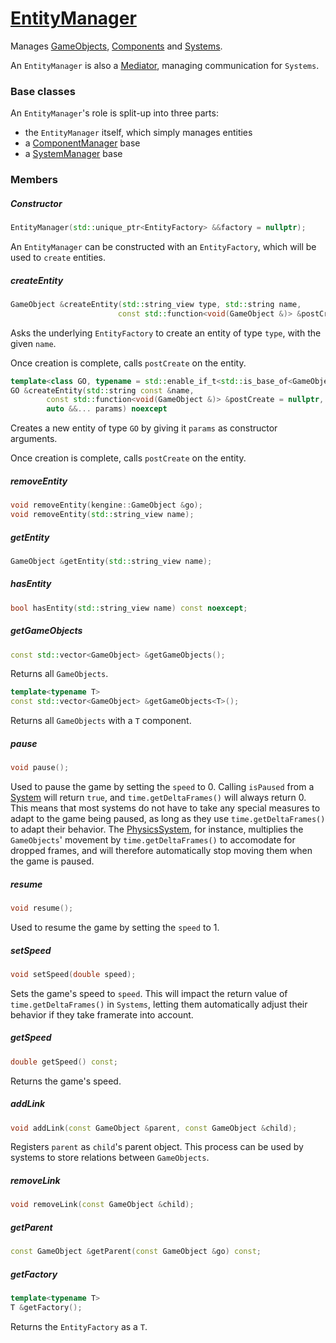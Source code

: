 # [EntityManager](EntityManager.hpp)

Manages [GameObjects](GameObject.md), [Components](Component.md) and [Systems](System.md).

An `EntityManager` is also a [Mediator](https://github.com/phiste/putils/blob/master/mediator/README.md), managing communication for `Systems`.

### Base classes

An `EntityManager`'s role is split-up into three parts:

* the `EntityManager` itself, which simply manages entities
* a [ComponentManager](ComponentManager.md) base
* a [SystemManager](SystemManager.md) base

### Members

##### Constructor

```cpp
EntityManager(std::unique_ptr<EntityFactory> &&factory = nullptr);
```
An `EntityManager` can be constructed with an `EntityFactory`, which will be used to `create` entities.

##### createEntity

```cpp
GameObject &createEntity(std::string_view type, std::string name,
                        const std::function<void(GameObject &)> &postCreate = nullptr)
```

Asks the underlying `EntityFactory` to create an entity of type `type`, with the given `name`.

Once creation is complete, calls `postCreate` on the entity.

```cpp
template<class GO, typename = std::enable_if_t<std::is_base_of<GameObject, GO>::value>>
GO &createEntity(std::string const &name,
        const std::function<void(GameObject &)> &postCreate = nullptr,
        auto &&... params) noexcept
```

Creates a new entity of type `GO` by giving it `params` as constructor arguments.

Once creation is complete, calls `postCreate` on the entity.

##### removeEntity

```cpp
void removeEntity(kengine::GameObject &go);
void removeEntity(std::string_view name);
```

##### getEntity

```cpp
GameObject &getEntity(std::string_view name);
```

##### hasEntity

```cpp
bool hasEntity(std::string_view name) const noexcept;
```

##### getGameObjects

```cpp
const std::vector<GameObject> &getGameObjects();
```

Returns all `GameObjects`.

```cpp
template<typename T>
const std::vector<GameObject> &getGameObjects<T>();
```

Returns all `GameObjects` with a `T` component.

##### pause

```cpp
void pause();
```

Used to pause the game by setting the `speed` to 0. Calling `isPaused` from a [System](System.md) will return `true`, and `time.getDeltaFrames()` will always return 0. This means that most systems do not have to take any special measures to adapt to the game being paused, as long as they use `time.getDeltaFrames()` to adapt their behavior. The [PhysicsSystem](common/systems/PhysicsSystem.md), for instance, multiplies the `GameObjects`' movement by `time.getDeltaFrames()` to accomodate for dropped frames, and will therefore automatically stop moving them when the game is paused.

##### resume

```cpp
void resume();
```

Used to resume the game by setting the `speed` to 1.

##### setSpeed

```cpp
void setSpeed(double speed);
```

Sets the game's speed to `speed`. This will impact the return value of `time.getDeltaFrames()` in `Systems`, letting them automatically adjust their behavior if they take framerate into account.

##### getSpeed

```cpp
double getSpeed() const;
```

Returns the game's speed.

##### addLink

```cpp
void addLink(const GameObject &parent, const GameObject &child);
```

Registers `parent` as `child`'s parent object. This process can be used by systems to store relations between `GameObjects`.

##### removeLink

```cpp
void removeLink(const GameObject &child);
```

##### getParent

```cpp
const GameObject &getParent(const GameObject &go) const;
```

##### getFactory

```cpp
template<typename T>
T &getFactory();
```
Returns the `EntityFactory` as a `T`.
